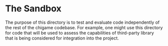 # The Sandbox
The purpose of this directory is to test and evaluate code independently of
the rest of the chigame codebase. For example, one might use this directory
for code that will be used to assess the capabilities of third-party library
that is being considered for integration into the project.